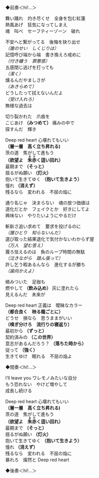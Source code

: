 ◆前奏＜hi!…＞

舞い踊れ　灼き尽くせ　全身を包む紅蓮  
熱風あげ　狂気になってしまえ  
魂　叫べ　セーフティーゾーン　破れ

不安へと繋がってる　後悔を抉り出せ  
*（誰のせい　しくじりは）*  
記憶呼び端から端　書き換えろ戒めに  
*（付き纏う　罪悪感）*  
五感閉じ逃げを打っても  
*（潔く）*  
燻るんだやましさが  
*（あきらめて）*  
どうしたって拭えないんだよ  
*（受け入れろ）*  
無様な過去は

切り裂かれた　爪痕を  
こじあけ **（みつめて）** 痛みの中で  
探すんだ　輝き

Deep red heart 心壊れてもいい  
**（層一層　高く立ち昇れる)**  
茨の道　焦がして進もう  
**（欲望よ　<ruby>朱赤<rp>(</rp><rt>あか</rt><rp>)</rp></ruby>く這い回れ）**  
最期まで **（そっと）**  
揺るがぬ願い **（灯火）**  
抱いて生きてゆく **（抱いて生きよう）**  
憧れ **（消えず）**  
残るなら　変われる　不屈の焔に

通り名じゃ　決まらない　魂の放つ価値は  
道化だとか　フェイクとか　好きにしてよ  
興味ない　やりたいようにやるだけ

斬新さ追い求めて　要求を投げるのに  
*（誰ひとり　知らないんだ）*  
選び取った結果退化で気付かないわからず屋  
*（万人　望む答え）*  
蔑ろ怯えるのは　負のループ時間の無駄  
*（泣きながら　踏ん張って）*  
許し乞う暇あるんなら　進化するが勝ち  
*（歯向かえよ）*

絡みついた　足枷も  
燃やして **（飲み込め）** 灰に塗れたら  
見えるんだ　未来が

Deep red heart 正義は　曖昧なカラー  
**（都合良く　映る瞳ごとに）**  
どうせ　損なら　思うままがいい  
**（嗅ぎ分けろ　流行りの寝返り）**  
最初から **（ずっと）**  
契約済みの **（この世界）**  
意志があるんだろう？ **（落ちた時から）**  
従って **（強く）**  
生きてゆけ　眠れる　不屈の焔よ

◆間奏＜hi!…＞

I’ll leave you ワレモノみたいな自分  
もう恐れない　やけど増やして  
成長し続ける

Deep red heart 心壊れてもいい  
**（層一層　高く立ち昇れる)**  
茨の道　焦がして進もう  
**（欲望よ　<ruby>朱赤<rp>(</rp><rt>あか</rt><rp>)</rp></ruby>く這い回れ）**  
最期まで **（そっと）**  
揺るがぬ願い **（灯火）**  
抱いて生きてゆく **（抱いて生きよう）**  
憧れ **（消えず）**  
残るなら　変われる　不屈の焔に  
暴れろ　燦然と Deep red heart

◆後奏＜hi!…＞
